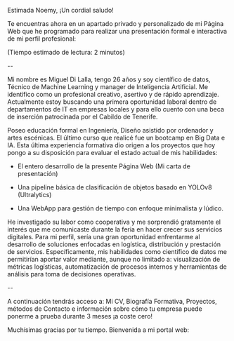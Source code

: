 <!-- SALUDO -->
Estimada Noemy, 
¡Un cordial saludo!

<!-- INTRODUCCIÓN -->
Te encuentras ahora en un apartado privado y personalizado 
de mi Página Web que he programado para realizar una 
presentación formal e interactiva de mi perfil profesional:

(Tiempo estimado de lectura: 2 minutos)
<!-- CUERPO -->
--

Mi nombre es Miguel Di Lalla, tengo 26 años y soy científico de datos, Técnico de Machine Learning y manager de Inteligencia Artificial. Me identifico como un profesional creativo, asertivo y de rápido aprendizaje. Actualmente estoy buscando una primera oportunidad laboral dentro de departamentos de IT en empresas locales y para ello cuento con una beca de inserción patrocinada por el Cabildo de Tenerife.

Poseo educación formal en Ingeniería, Diseño asistido por ordenador y artes escénicas. El último curso que realicé fue un bootcamp en Big Data e IA. Esta última experiencia formativa dio origen a los proyectos que hoy pongo a su disposición para evaluar el estado actual de mis habilidades:

- El entero desarrollo de la presente Página Web (Mi carta de presentación)

- Una pipeline básica de clasificación de objetos basado en YOLOv8 (Ultralytics)

- Una WebApp para gestión de tiempo con enfoque minimalista y lúdico.

He investigado su labor como cooperativa y me sorprendió gratamente el interés que me comunicaste durante la feria en hacer crecer sus servicios digitales. Para mi perfil, sería una gran oportunidad enfrentarme al desarrollo de soluciones enfocadas en logística, distribución y prestación de servicios. Específicamente, mis habilidades como científico de datos me permitirían aportar valor mediante, aunque no limitado a: visualización de métricas logísticas, automatización de procesos internos y herramientas de análisis para toma de decisiones operativas.

--

<!-- DESPEDIDA -->
A continuación tendrás acceso a: Mi CV, Biografía Formativa, Proyectos, métodos de Contacto e información sobre cómo tu empresa puede ponerme a prueba durante 3 meses ¡a coste cero!

Muchísimas gracias por tu tiempo. Bienvenida a mi portal web:
